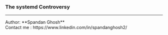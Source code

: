 ### The systemd Controversy
<hr>
Author: **Spandan Ghosh** </br>
Contact me : https://www.linkedin.com/in/spandanghosh2/

